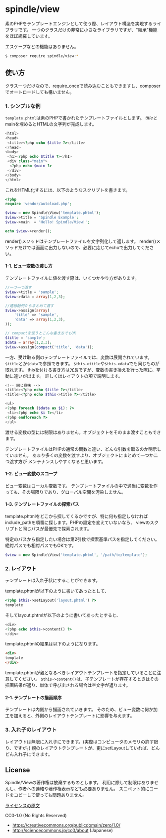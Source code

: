 spindle/view
=========================

素のPHPをテンプレートエンジンとして使う際、レイアウト構造を実現するライブラリです。
一つのクラスだけの非常に小さなライブラリですが、"継承"機能をほぼ網羅しています。

エスケープなどの機能はありません。

```sh
$ composer require spindle/view:*
```

使い方
-------------------------
クラス一つだけなので、require\_onceで読み込むこともできますし、composerでオートロードしても構いません。

### 1. シンプルな例

`template.phtml`は素のPHPで書かれたテンプレートファイルとします。
$titleと$mainを埋めるとHTMLの文字列が完成します。

```php
<html>
<head>
 <title><?php echo $title ?></title>
</head>
<body>
 <h1><?php echo $title ?></h1>
 <div class="main">
  <?php echo $main ?> 
 </div>
</body>
</html>
```

これをHTML化するには、以下のようなスクリプトを書きます。

```php
<?php
require 'vendor/autoload.php';

$view = new Spindle\View('template.phtml');
$view->title = 'Spindle Example';
$view->main  = 'Hello! Spindle/View!';

echo $view->render();
```

render()メソッドはテンプレートファイルを文字列化して返します。
render()メソッドだけでは画面に出力しないので、必要に応じてechoで出力してください。

#### 1-1. ビュー変数の渡し方

テンプレートファイルに値を渡す際は、いくつかやり方があります。

```php
//一つ一つ渡す
$view->title = 'sample';
$view->data = array(1,2,3);

//連想配列からまとめて渡す
$view->assign(array(
    'title' => 'sample',
    'data' => array(1,2,3),
));

// compactを使うとこんな書き方でもOK
$title = 'sample';
$data = array(1,2,3);
$view->assign(compact('title', 'data'));
```

一方、受け取る側のテンプレートファイルでは、変数は展開されています。
`$title`とか`$data`で参照できます。
`$this->title`や`$this->data`でも同じものが取れます。
thisを付ける書き方は冗長ですが、変数の書き換えを行った際に、挙動に違いが出ます。
詳しくはレイアウトの項で説明します。

```php
<!-- 同じ意味 -->
<title><?php echo $title ?></title>
<title><?php echo $this->title ?></title>

<ul>
<?php foreach ($data as $i): ?>
 <li><?php echo $i ?></li>
<?php endforeach ?>
</ul>
```

渡せる変数の型には制限はありません。オブジェクトをそのまま渡すこともできます。

テンプレートファイルはPHPの通常の関数と違い、どんな引数を取るのか明示していません。
あまり多くの変数を渡すより、オブジェクトにまとめて一つか二つ渡す方が
メンテナンスしやすくなると思います。

#### 1-2. ビュー変数のスコープ

ビュー変数はローカル変数です。
テンプレートファイルの中で適当に変数を作っても、その場限りであり、グローバル空間を汚染しません。


#### 1-3. テンプレートファイルの探索パス

template.phtmlをどこから探してくるかですが、特に何も指定しなければ
include\_pathを順番に探します。PHPの設定を変えていないなら、
viewのスクリプトと同じパスが最優先で探索されます。

特定のパスから指定したい場合は第2引数で探索基準パスを指定してください。
絶対パスでも相対パスでもOKです。

```php
$view = new Spindle\View('template.phtml', '/path/to/template');
```

### 2. レイアウト

テンプレートは入れ子状にすることができます。

template.phtmlが以下のように書いてあったとして、
```php
<?php $this->setLayout('layout.phtml') ?>
template
```

そしてlayout.phtmlが以下のように書いてあったとすると、
```php
<div>
<?php echo $this->content() ?>
</div>
```

template.phtmlの結果は以下のようになります。
```html
<div>
template
</div>
```

template.phtmlが親となるべきレイアウトテンプレートを指定していることに注意してください。
`$this->content()`は、子テンプレートが存在するときはその描画結果が返り、単体で呼び出される場合は空文字が返ります。

#### 2-1. テンプレートの描画順序

テンプレートは内側から描画されていきます。
そのため、ビュー変数に何か加工を加えると、外側のレイアウトテンプレートに影響を与えます。

### 3. 入れ子のレイアウト

レイアウトは無限に入れ子にできます。(実際はコンピュータのメモリの許す限り、ですが。)
親のレイアウトテンプレートが、更にsetLayoutしていれば、どんどん入れ子にできます。


License
-------------------------

Spindle/Viewの著作権は放棄するものとします。
利用に際して制限はありませんし、作者への連絡や著作権表示なども必要ありません。
スニペット的にコードをコピーして使っても問題ありません。

[ライセンスの原文](LICENSE)

CC0-1.0 (No Rights Reserved)
- https://creativecommons.org/publicdomain/zero/1.0/
- http://sciencecommons.jp/cc0/about (Japanese)


